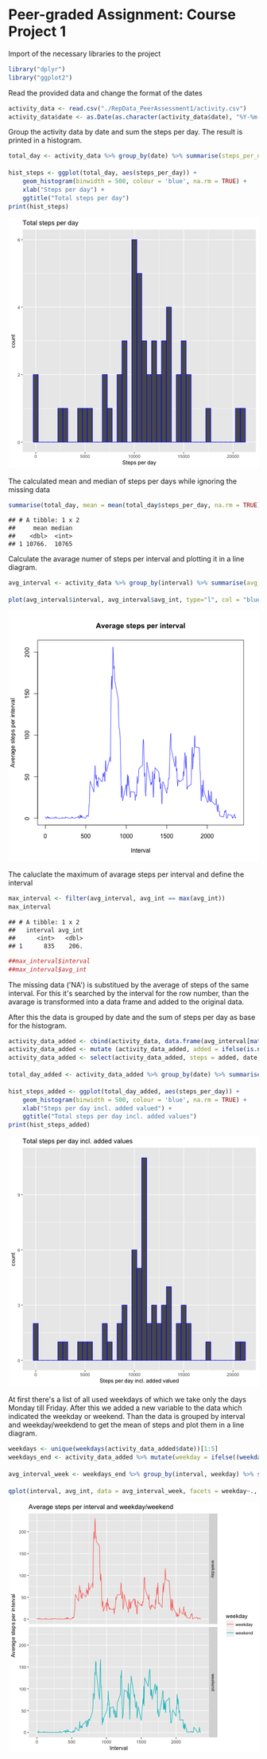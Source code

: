 Peer-graded Assignment: Course Project 1
========================================

Import of the necessary libraries to the project


```r
library("dplyr")
library("ggplot2")
```

Read the provided data and change the format of the dates


```r
activity_data <- read.csv("./RepData_PeerAssessment1/activity.csv")
activity_data$date <- as.Date(as.character(activity_data$date), "%Y-%m-%d")
```

Group the activity data by date and sum the steps per day.
The result is printed in a histogram.


```r
total_day <- activity_data %>% group_by(date) %>% summarise(steps_per_day = sum(steps))

hist_steps <- ggplot(total_day, aes(steps_per_day)) + 
    geom_histogram(binwidth = 500, colour = 'blue', na.rm = TRUE) + 
    xlab("Steps per day") + 
    ggtitle("Total steps per day")
print(hist_steps)
```

![plot of chunk unnamed-chunk-3](figure/unnamed-chunk-3-1.png)

The calculated mean and median of steps per days while ignoring the missing data


```r
summarise(total_day, mean = mean(total_day$steps_per_day, na.rm = TRUE), median = median(total_day$steps_per_day, na.rm = TRUE))
```

```
## # A tibble: 1 x 2
##     mean median
##    <dbl>  <int>
## 1 10766.  10765
```

Calculate the avarage numer of steps per interval and plotting it in a line diagram.


```r
avg_interval <- activity_data %>% group_by(interval) %>% summarise(avg_int = mean(steps, na.rm = TRUE))

plot(avg_interval$interval, avg_interval$avg_int, type="l", col = "blue", main = "Average steps per interval", xlab = "Interval", ylab = "Average steps per interval")
```

![plot of chunk unnamed-chunk-5](figure/unnamed-chunk-5-1.png)

The caluclate the maximum of avarage steps per interval and define the interval


```r
max_interval <- filter(avg_interval, avg_int == max(avg_int))
max_interval
```

```
## # A tibble: 1 x 2
##   interval avg_int
##      <int>   <dbl>
## 1      835    206.
```

```r
##max_interval$interval
##max_interval$avg_int
```

The missing data ('NA') is substitued by the average of steps of the same interval. For this it's searched by the interval for the row number, than the avarage is transformed into a data frame and added to the original data.

After this the data is grouped by date and the sum of steps per day as base for the histogram.


```r
activity_data_added <- cbind(activity_data, data.frame(avg_interval[match(activity_data$interval, avg_interval$interval),2]))
activity_data_added <- mutate (activity_data_added, added = ifelse(is.na(steps), avg_int, steps))
activity_data_added <- select(activity_data_added, steps = added, date, interval)

total_day_added <- activity_data_added %>% group_by(date) %>% summarise(steps_per_day = sum(steps))

hist_steps_added <- ggplot(total_day_added, aes(steps_per_day)) + 
    geom_histogram(binwidth = 500, colour = 'blue', na.rm = TRUE) + 
    xlab("Steps per day incl. added valued") + 
    ggtitle("Total steps per day incl. added values")
print(hist_steps_added)
```

![plot of chunk unnamed-chunk-7](figure/unnamed-chunk-7-1.png)

At first there's a list of all used weekdays of which we take only the days Monday till Friday.
After this we added a new variable to the data which indicated the weekday or weekend. 
Than the data is grouped by interval and weekday/weekdend to get the mean of steps and plot them in a line diagram.


```r
weekdays <- unique(weekdays(activity_data_added$date))[1:5]
weekdays_end <- activity_data_added %>% mutate(weekday = ifelse((weekdays(date) %in% weekdays),"weekday", "weekend"))

avg_interval_week <- weekdays_end %>% group_by(interval, weekday) %>% summarise(avg_int = mean(steps, na.rm = TRUE))

qplot(interval, avg_int, data = avg_interval_week, facets = weekday~., geom = "line", colour = weekday, main = "Average steps per interval and weekday/weekend", xlab = "Interval", ylab = "Average steps per interval")
```

![plot of chunk unnamed-chunk-8](figure/unnamed-chunk-8-1.png)

